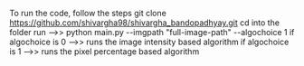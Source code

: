 To run the code, follow the steps
git clone https://github.com/shivargha98/shivargha_bandopadhyay.git
cd into the folder
run -->> python main.py --imgpath "full-image-path" --algochoice 1
if algochoice is 0 -->> runs the image intensity based algorithm
if algochoice is 1 -->> runs the pixel percentage based algorithm
